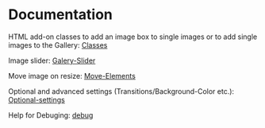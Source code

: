 # Documentation
HTML add-on classes to add an image box to single images or to add single images to the Gallery: [Classes](Classes.md)

Image slider: [Galery-Slider](Galery-Slider.md)

Move image on resize: [Move-Elements](Move-Elements.md)

Optional and advanced settings (Transitions/Background-Color etc.): [Optional-settings](Optional-settings.md)

Help for Debuging: [debug](debug.md)
